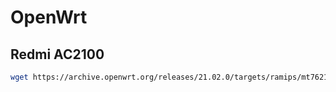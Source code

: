 # OpenWrt

## Redmi AC2100

```bash
wget https://archive.openwrt.org/releases/21.02.0/targets/ramips/mt7621/openwrt-21.02.0-ramips-mt7621-xiaomi_redmi-router-ac2100-squashfs-sysupgrade.bin
```
